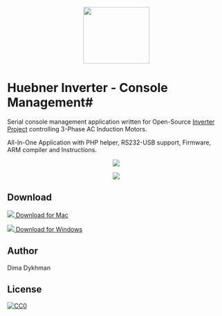 <p align="center">
<img src="https://github.com/poofik/huebner-inverter/raw/master/Web/img/icon.png" alt="" width="153" height="131" />
</p>

# Huebner Inverter - Console Management#

Serial console management application written for Open-Source [Inverter Project](http://johanneshuebner.com/quickcms/index.html%3Fde_electric-car-conversion-site,14.html) controlling 3-Phase AC Induction Motors.

All-In-One Application with PHP helper, RS232-USB support, Firmware, ARM compiler and Instructions.

<p align="center">
  <img src="https://github.com/poofik/huebner-inverter/raw/master/Web/img/screenshot.jpg">
</p>

<p align="center">
  <img src="https://github.com/poofik/huebner-inverter/raw/master/Web/img/photo.jpg">
</p>

## Download

<a href="https://github.com/poofik/Huebner-Inverter/releases/download/1.0/Huebner.Inverter.zip"><img src="https://github.com/poofik/huebner-inverter/raw/master/Web/img/mac.png"> Download for Mac</a>

<a href="https://github.com/poofik/Huebner-Inverter/releases/download/1.0/Huebner.Inverter.Windows.zip"><img src="https://github.com/poofik/huebner-inverter/raw/master/Web/img/win.png"> Download for Windows</a>

## Author

Dima Dykhman

## License

<a href="http://creativecommons.org/publicdomain/zero/1.0/" rel="license" target="_blank"> <img alt="CC0" border="0" src="http://i.creativecommons.org/l/zero/1.0/88x31.png" title="CC0" /></a>